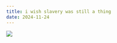 ```yaml
---
title: i wish slavery was still a thing
date: 2024-11-24
---
```


![](https://i.imgur.com/jXCqVTP.png)
